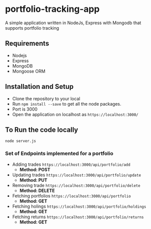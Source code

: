 # portfolio-tracking-app
A simple application written in NodeJs, Express with Mongodb that supports portfolio tracking

## Requirements
- Nodejs
- Express
- MongoDB 
- Mongoose ORM

## Installation and Setup
- Clone the repository to your local
- Run `npm install --save` to get all the node packages.
- Port is 3000
- Open the application on localhost as `https://localhost:3000/`

## To Run the code locally
`node server.js`

### Set of Endpoints implemented for a portfolio
- Adding trades `https://localhost:3000/api/portfolio/add`
  - **Method: POST**
- Updating trades `https://localhost:3000/api/portfolio/update`
  - **Method: PUT**
- Removing trade `https://localhost:3000/api/portfolio/delete`
  - **Method: DELETE**
- Fetching portfolios `https://localhost:3000/api/portfolio`
  - **Method: GET**
- Fetching holings `https://localhost:3000/api/portfolio/holdings`
  - **Method: GET**
- Fetching returns `https://localhost:3000/api/portfolio/returns`
  - **Method: GET**
